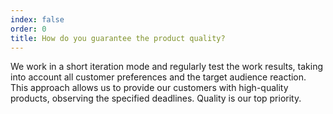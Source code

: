 ```yaml
---
index: false
order: 0
title: How do you guarantee the product quality?
---
```

We work in a short iteration mode and regularly test the work results, taking into account all customer preferences and the target audience reaction. This approach allows us to provide our customers with high-quality products, observing the specified deadlines. Quality is our top priority.